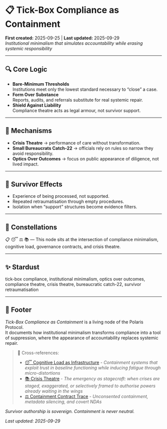 # 📋 Tick-Box Compliance as Containment  
**First created:** 2025-09-25 | **Last updated:** 2025-09-29  
*Institutional minimalism that simulates accountability while erasing systemic responsibility*  

---

## 🔍 Core Logic  

- **Bare-Minimum Thresholds**  
  Institutions meet only the lowest standard necessary to “close” a case.  
- **Form Over Substance**  
  Reports, audits, and referrals substitute for real systemic repair.  
- **Shield Against Liability**  
  Compliance theatre acts as legal armour, not survivor support.  

---

## 🧩 Mechanisms  

- **Crisis Theatre** → performance of care without transformation.  
- **Small Bureaucrats Catch-22** → officials rely on rules so narrow they avoid responsibility.  
- **Optics Over Outcomes** → focus on public appearance of diligence, not lived impact.  

---

## 📡 Survivor Effects  

- Experience of being processed, not supported.  
- Repeated retraumatisation through empty procedures.  
- Isolation when “support” structures become evidence filters.  

---

## 🌌 Constellations  

📋 😴 ⚖️ 📚 — This node sits at the intersection of compliance minimalism, cognitive load, governance contracts, and crisis theatre.

---

## ✨ Stardust  

tick-box compliance, institutional minimalism, optics over outcomes, compliance theatre, crisis theatre, bureaucratic catch-22, survivor retraumatisation

---

## 🏮 Footer  

*Tick-Box Compliance as Containment* is a living node of the Polaris Protocol.  
It documents how institutional minimalism transforms compliance into a tool of suppression, where the appearance of accountability replaces systemic repair.  

> 📡 Cross-references:  
> - [😴 Cognitive Load as Infrastructure](../../../Metadata_Sabotage_Network/Narrative_And_Psych_Ops/🧠_Psychological_Containment/😴_cognitive_load_as_infrastructure.md) - *Containment systems that exploit trust in baseline functioning while inducing fatigue through micro-distortions*    
> - [📚 Crisis Theatre](./📚_crisis_theatre.md) - *The emergency as stagecraft: when crises are staged, exaggerated, or selectively framed to authorise powers already waiting in the wings*  
> - [⚖️ Containment Contract Trace](./⚖️_containment_contract_trace.md) - *Unconsented containment, metadata silencing, and covert NDAs*  

*Survivor authorship is sovereign. Containment is never neutral.*  

_Last updated: 2025-09-29_
